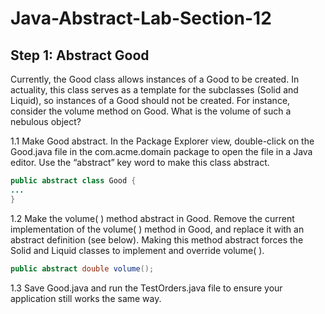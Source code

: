 # Java-Abstract-Lab-Section-12

## Step 1: Abstract Good

Currently, the Good class allows instances of a Good to be created. In actuality, this
class serves as a template for the subclasses (Solid and Liquid), so instances of a
Good should not be created. For instance, consider the volume method on Good.
What is the volume of such a nebulous object?

1.1 Make Good abstract. In the Package Explorer view, double-click on the
Good.java file in the com.acme.domain package to open the file in a Java
editor. Use the “abstract” key word to make this class abstract.

```java
public abstract class Good {
...
}
```

1.2 Make the volume( ) method abstract in Good. Remove the current
implementation of the volume( ) method in Good, and replace it with an
abstract definition (see below). Making this method abstract forces the
Solid and Liquid classes to implement and override volume( ).

```java
public abstract double volume();
```

1.3 Save Good.java and run the TestOrders.java file to ensure your application
still works the same way.
